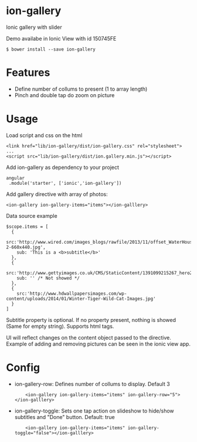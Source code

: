 # ion-gallery
Ionic gallery with slider

Demo availabe in Ionic View with id 150745FE

    $ bower install --save ion-gallery

# Features

 - Define number of collums to present (1 to array length)
 - Pinch and double tap do zoom on picture

# Usage

Load script and css on the html

    <link href="lib/ion-gallery/dist/ion-gallery.css" rel="stylesheet">
    ...
    <script src="lib/ion-gallery/dist/ion.gallery.min.js"></script>

Add ion-gallery as dependency to your project

    angular
     .module('starter', ['ionic','ion-gallery'])

Add gallery directive with array of photos:

    <ion-gallery ion-gallery-items="items"></ion-galllery>

Data source example

    $scope.items = [
      {
        src:'http://www.wired.com/images_blogs/rawfile/2013/11/offset_WaterHouseMarineImages_62652-2-660x440.jpg',
        sub: 'This is a <b>subtitle</b>'
      },
      {
        src:'http://www.gettyimages.co.uk/CMS/StaticContent/1391099215267_hero2.jpg',
        sub: '' /* Not showed */
      },
      {
        src:'http://www.hdwallpapersimages.com/wp-content/uploads/2014/01/Winter-Tiger-Wild-Cat-Images.jpg'
      }
    ]
    
Subtitle property is optional. If no property present, nothing is showed (Same for empty string).
Supports html tags.

UI will reflect changes on the content object passed to the directive. Example of adding and removing pictures can be seen in the ionic view app.

# Config

- ion-gallery-row: Defines number of collums to display. Default 3

          <ion-gallery ion-gallery-items="items" ion-gallery-row="5"></ion-galllery>

- ion-gallery-toggle: Sets one tap action on slideshow to hide/show subtitles and "Done" button. Default: true

          <ion-gallery ion-gallery-items="items" ion-gallery-toggle="false"></ion-galllery>
